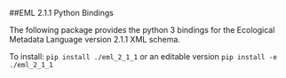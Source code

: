 ##EML 2.1.1 Python Bindings

The following package provides the python 3 bindings for the Ecological Metadata Language version 2.1.1 XML schema.

To install:
  `pip install ./eml_2_1_1`
   or an editable version
  `pip install -e ./eml_2_1_1`
